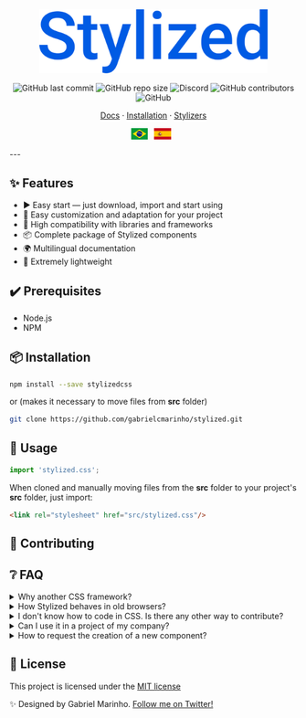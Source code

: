 <div align="center">
  <img
    width="400"
    src=".github/media/logo.svg"
    alt="Stylized CSS framwork"
  />
</div>

<p align="center">
  <img alt="GitHub last commit" src="https://img.shields.io/github/last-commit/gabrielcmarinho/stylized?color=005be4&style=flat-square">
  <img alt="GitHub repo size" src="https://img.shields.io/github/repo-size/gabrielcmarinho/stylized?color=005be4&label=size&style=flat-square">
  <img alt="Discord" src="https://img.shields.io/discord/804190466001469440?label=discord&color=005be4&style=flat-square">
  <img alt="GitHub contributors" src="https://img.shields.io/github/contributors/gabrielcmarinho/stylized?color=005be4&style=flat-square">
  <img alt="GitHub" src="https://img.shields.io/github/license/gabrielcmarinho/stylized?color=005be4">
</p>

<p align="center">
  <a href="https://stylized.dev">Docs</a>
  ·
  <a href="#🚀-installation">Installation</a>
  ·
  <a href="https://github.com/gabrielcmarinho/stylized/graphs/contributors">Stylizers</a>
</p>

<p align="center">
  <a href="#"
    ><img
      height="20"
      src=".github/media/flags/br.png"
      alt="Documentação em Português"
  /></a>
  &nbsp;
  <a
    href="#"
    ><img
      height="20"
      src=".github/media/flags/es.png"
      alt="Documentación en Español"
  /></a>
  &nbsp;
</p>
---

## ✨ Features
- ▶️ Easy start — just download, import and start using
- 🎨 Easy customization and adaptation for your project
- 🤝 High compatibility with libraries and frameworks
- 📦 Complete package of Stylized components
- 🌍 Multilingual documentation
- 💾 Extremely lightweight

## ✔️ Prerequisites

- Node.js
- NPM

## 📦 Installation
```bash
npm install --save stylizedcss
```
or (makes it necessary to move files from **src** folder)
```bash
git clone https://github.com/gabrielcmarinho/stylized.git
```

## 🔨 Usage
```js
import 'stylized.css';
```
When cloned and manually moving files from the **src** folder to your project's **src** folder, just import:
```html
<link rel="stylesheet" href="src/stylized.css"/>
```
## 🤝 Contributing


## ❔ FAQ
<details>
  <summary> Why another CSS framework?</summary>
  
  Stylized was created with the objective of offering a lightweight, beautiful and simple to use (mainly to beginners in front-end)
</details>
<details>
  <summary> How Stylized behaves in old browsers?</summary>
  
  ---
</details>
<details>
  <summary> I don't know how to code in CSS. Is there any other way to contribute?</summary>
  
  Yes! There is a lot of ways to contribute with Stylized. You can **star** the repository, share with friends, <a href="https://discord.gg/MnEZUbAWx9">boost our server on Discord</a> or help with translations in the documentation.
</details>
<details>
  <summary> Can I use it in a project of my company?</summary>
  
  Yes, you can. However, there is no responsibility or warranty on the part of the collaborators of the project or the creator (<a href="https://github.com/gabrielcmarinho">@gabrielcmarinho</a>). If you need more informations about it, [read the license](./LICENSE).
</details>
<details>
  <summary> How to request the creation of a new component?</summary>
  
  It's possible to open an issue using the label <a href="https://github.com/gabrielcmarinho/stylized/labels/enhancement">enhancement</a>. Enter as much information as possible and, if possible, give examples.
</details>

## 📝 License
This project is licensed under the 
[MIT license](./LICENSE)

✨ Designed by Gabriel Marinho. [Follow me on Twitter!](https://twitter.com/gabrielcmarinho)